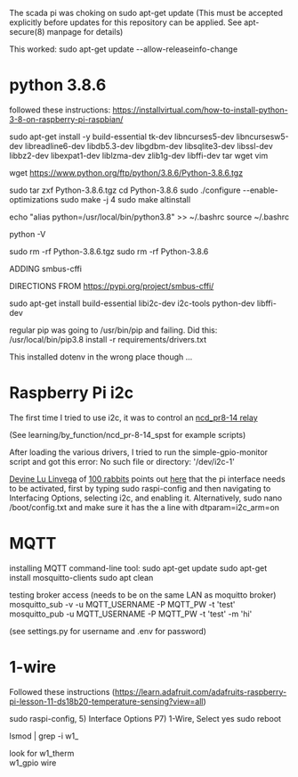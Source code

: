 The scada pi was choking on sudo apt-get update 
(This must be accepted explicitly before updates for this repository can be applied. See apt-secure(8) manpage for details)

This worked:
sudo apt-get update --allow-releaseinfo-change

# python 3.8.6

followed these instructions:
https://installvirtual.com/how-to-install-python-3-8-on-raspberry-pi-raspbian/


sudo apt-get install -y build-essential tk-dev libncurses5-dev libncursesw5-dev 
libreadline6-dev libdb5.3-dev libgdbm-dev libsqlite3-dev libssl-dev libbz2-dev 
libexpat1-dev liblzma-dev zlib1g-dev libffi-dev tar wget vim

wget https://www.python.org/ftp/python/3.8.6/Python-3.8.6.tgz

sudo tar zxf Python-3.8.6.tgz
cd Python-3.8.6
sudo ./configure --enable-optimizations
sudo make -j 4
sudo make altinstall


echo "alias python=/usr/local/bin/python3.8" >> ~/.bashrc
source ~/.bashrc

python -V

sudo rm -rf Python-3.8.6.tgz
sudo rm -rf Python-3.8.6


ADDING smbus-cffi

DIRECTIONS FROM  https://pypi.org/project/smbus-cffi/

sudo apt-get install build-essential libi2c-dev i2c-tools python-dev libffi-dev


regular pip was going to /usr/bin/pip and failing. Did this:
 /usr/local/bin/pip3.8 install -r requirements/drivers.txt

This installed dotenv in the wrong place though ...

# Raspberry Pi i2c 

The first time I tried to use i2c, it was to control an [ncd_pr8-14 relay](https://docs.google.com/document/d/1DurCUDddqoAkloZs7OPQh909biuquTCC3XDcZe132yg/edit)


(See learning/by_function/ncd_pr-8-14_spst for example scripts)


After loading the various drivers, I tried to run the simple-gpio-monitor script and got this error:
 No such file or directory: '/dev/i2c-1'


[Devine Lu Linvega](https://github.com/neauoire) of [100 rabbits](http://100r.co/site/about_us.html) points out [here](https://github.com/pimoroni/inky-phat/issues/28) that the pi interface needs to be activated, first by typing sudo raspi-config and then
navigating to Interfacing Options, selecting i2c, and enabling it. Alternatively,
sudo nano /boot/config.txt and make sure it has the a line with dtparam=i2c_arm=on

# MQTT

installing MQTT command-line tool:
sudo apt-get update
sudo apt-get install mosquitto-clients
sudo apt clean

testing broker access (needs to be on the same LAN as moquitto broker)
mosquitto_sub -v -u MQTT_USERNAME -P MQTT_PW -t 'test'
mosquitto_pub -u MQTT_USERNAME -P MQTT_PW -t 'test' -m 'hi'

(see settings.py for username and .env for password)

# 1-wire
Followed these instructions (https://learn.adafruit.com/adafruits-raspberry-pi-lesson-11-ds18b20-temperature-sensing?view=all)

sudo raspi-config, 5) Interface Options P7) 1-Wire, Select yes
sudo reboot

lsmod | grep -i w1_

look for 
w1_therm   
w1_gpio
wire

